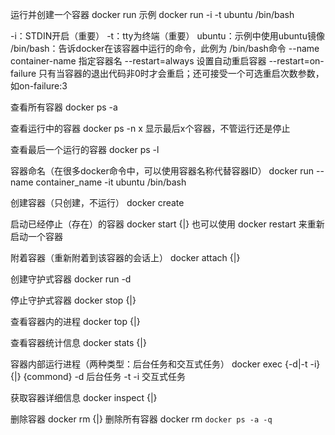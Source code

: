 运行并创建一个容器
docker run <container>
示例
docker run -i -t ubuntu /bin/bash


-i：STDIN开启（重要）
-t：tty为终端（重要）
ubuntu：示例中使用ubuntu镜像
/bin/bash：告诉docker在该容器中运行的命令，此例为 /bin/bash命令
--name container-name 指定容器名
--restart=always 设置自动重启容器
    --restart=on-failure 只有当容器的退出代码非0时才会重启；还可接受一个可选重启次数参数，如on-failure:3

查看所有容器
docker ps -a


查看运行中的容器
docker ps
    -n x    显示最后x个容器，不管运行还是停止


查看最后一个运行的容器
docker ps -l


容器命名（在很多docker命令中，可以使用容器名称代替容器ID）
docker run --name container_name -it ubuntu /bin/bash


创建容器（只创建，不运行）
docker create <container>

启动已经停止（存在）的容器
docker start {<docker-name>|<docker-id>}
    也可以使用 docker restart 来重新启动一个容器


附着容器（重新附着到该容器的会话上）
docker attach {<container-name>|<docker-id>}

创建守护式容器
docker run -d

停止守护式容器
docker stop {<container-name>|<docker-id>}

查看容器内的进程
docker top {<container-name>|<docker-id>}

查看容器统计信息
docker stats {<container-name>|<docker-id>}

容器内部运行进程（两种类型：后台任务和交互式任务）
docker exec {-d|-t -i} {<container-name>|<docker-id>} {commond}
-d 后台任务
-t -i 交互式任务

获取容器详细信息
docker inspect {<container-name>|<docker-id>}

删除容器
docker rm {<container-name>|<docker-id>}
    删除所有容器 docker rm `docker ps -a -q`


